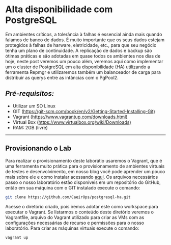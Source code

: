 # Alta disponibilidade com PostgreSQL

Em ambientes críticos, a tolerância à falhas é essencial ainda mais quando falamos de banco de dados. É muito importante que os seus dados estejam protegidos à falhas de harware, eletricidade, etc., para que seu negócio tenha um plano de continuidade. A replicação de dados e backup são ótimas práticas e são adotadas em quase todos os ambientes nos dias de hoje, neste post veremos um pouco além, veremos aqui como implementar um o cluster de PostgreSQL em alta disponibilidade (HA) utilizando a ferramenta Repmgr e utilizaremos também um balanceador de carga para distribuir as querys entre as intâncias com o PgPool2.

## *Pré-requisitos:*

* Utilizar um SO Linux
* GIT (<https://git-scm.com/book/en/v2/Getting-Started-Installing-Git)>
* Vagrant (<https://www.vagrantup.com/downloads.html)>
* Virtual Box (<https://www.virtualbox.org/wiki/Downloads)>
* RAM: 2GB (livre)

---

## Provisionando o Lab

Para realizar o provisionamento deste laborátio usaremos o Vagrant, que é uma ferramenta muito prática para o provisionamento de ambientes virtuais de testes e desenvolvimento, em nosso blog você pode aprender um pouco mais sobre ele e como instalar acessando [aqui](https://blog.4linux.com.br/virtualizacao-com-vagrant/).
Os arquivos necessários passo o nosso laboratório estão disponíveis em um repositório do GitHub, então em sua máquina com o GIT instalado execute o comando:

```bash
git clone https://github.com/CaeirOps/postgresql-ha.git
````

Acesse o diretório criado, pois iremos adotar este como workspace para executar o Vagrant. Se listarmos o conteúdo deste diretório veremos o Vagrantfile, arquivo do Vagrant utilizado para criar as VMs com as configurações necessárias de recurso e permissões para o nosso laboratório. Para criar as máquinas virtuais execute o comando:

```bash
vagrant up
```
